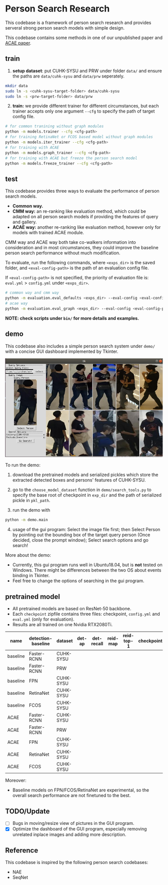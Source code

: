 # Person Search Research

This codebase is a framework of person search research and provides serveral strong person search models with simple design.

This codebase contains some methods in one of our unpublished paper and [ACAE paper](https://arxiv.org/abs/2111.14316).

## train

1. **setup dataset**: put CUHK-SYSU and PRW under folder `data/` and ensure the paths are `data/cuhk-sysu` and `data/prw` seperately.

```bash
mkdir data
sudo ln -s <cuhk-sysu-target-folder> data/cuhk-sysu
sudo ln -s <prw-target-folder> data/prw
```

2. **train:** we provide different trainer for different circumstances, but each trainer accepts only one argument `--cfg` to specify the path of target config file.

```bash
# for common tranining without graph modules
python -m models.trainer --cfg <cfg-path>
# for training RetinaNet or FCOS based model without graph modules
python -m models.iter_trainer --cfg <cfg-path>
# for training with ACAE
python -m models.graph_trainer --cfg <cfg-path> 
# for training with ACAE but freeze the person search model
python -m models.freeze_trainer --cfg <cfg-path>
```

## test

This codebase provides three ways to evaluate the performance of person search models.

- **Common way.**
- **CMM way:** an re-ranking like evaluation method, which could be adapted on all person search models if providing the features of query and gallery.
- **ACAE way:** another re-ranking like evaluation method, however only for models with trained ACAE module.

CMM way and ACAE way both take co-walkers information into consideration and in most circumstances, they could improve the baseline person search performance without much modification.

To evaluate, run the following commands, where `<exps_dir>` is the saved folder, and `<eval-config-path>` is the path of an evaluation config file.

If `<eval-config-path>` is not specified, the priority of evaluation file is: `eval.yml` > `config.yml` under `<exps_dir>`.

```bash
# common way and cmm way
python -m evaluation.eval_defaults <exps_dir> --eval-config <eval-config-path>
# acae way
python -m evaluation.eval_graph <exps_dir> --eval-config <eval-config-path>
```

__NOTE: check scripts under `bin/` for more details and examples.__

## demo

This codebase also includes a simple person search system under `demo/` with a concise GUI dashboard implemented by Tkinter.

![GUI](doc/demo_gui.png)

To run the demo:

1. download the pretrained models and serialized pickles which store the extracted detected boxes and persons' features of CUHK-SYSU.

2. go to the `choose_model_dataset` function in `demo/search_tools.py` to specify the base root of checkpoint in `exp_dir` and the path of serialized pickle in `pkl_path`.

3. run the demo with

```bash
python -m demo.main
```

4. usage of the gui program: Select the image file first; then Select Person by pointing out the bounding box of the target query person (Once decided, close the prompt window); Select search options and go search!

More about the demo:

- Currently, this gui program runs well in Ubuntu18.04, but is **not** tested on Windows. There might be differences between the two OS about events binding in Tkinter.
- Feel free to change the options of searching in the gui program.

## pretrained model

- All pretrained models are based on ResNet-50 backbone.
- Each `checkpoint` zipfile contains three files: checkpoint, `config.yml` and `eval.yml` (only for evaluation).
- Results are all trained on one Nvidia RTX2080Ti.

| name | detection-baseline | dataset | det-ap | det-recall | reid-map | reid-top-1 | checkpoint | pkl |
| -- | -- | -- | -- | -- | -- | -- | -- | -- |
| baseline | Faster-RCNN | CUHK-SYSU |  | | | | | |
| baseline | Faster-RCNN | PRW |  | | | | | |
| baseline | FPN | CUHK-SYSU |  | | | | | |
| baseline | RetinaNet | CUHK-SYSU |  | | | | | |
| baseline | FCOS | CUHK-SYSU |  | | | | | |
| ACAE | Faster-RCNN | CUHK-SYSU |  | | | | | |
| ACAE | Faster-RCNN | PRW |  | | | | | |
| ACAE | FPN | CUHK-SYSU |  | | | | | |
| ACAE | RetinaNet | CUHK-SYSU |  | | | | | |
| ACAE | FCOS | CUHK-SYSU |  | | | | | |

Moreover:

- Baseline models on FPN/FCOS/RetinaNet are experimental, so the overall search performance are not finetuned to the best.

## TODO/Update

- [ ] Bugs in moving/resize view of pictures in the GUI program.
- [x] Optimize the dashboard of the GUI program, especially removing unrelated inplace images and adding more description.

## Reference

This codebase is inspired by the following person search codebases:

- NAE
- SeqNet
